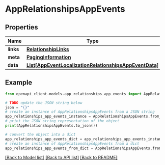 # AppRelationshipsAppEvents


## Properties

Name | Type | Description | Notes
------------ | ------------- | ------------- | -------------
**links** | [**RelationshipLinks**](RelationshipLinks.md) |  | [optional] 
**meta** | [**PagingInformation**](PagingInformation.md) |  | [optional] 
**data** | [**List[AppEventLocalizationRelationshipsAppEventData]**](AppEventLocalizationRelationshipsAppEventData.md) |  | [optional] 

## Example

```python
from openapi_client.models.app_relationships_app_events import AppRelationshipsAppEvents

# TODO update the JSON string below
json = "{}"
# create an instance of AppRelationshipsAppEvents from a JSON string
app_relationships_app_events_instance = AppRelationshipsAppEvents.from_json(json)
# print the JSON string representation of the object
print(AppRelationshipsAppEvents.to_json())

# convert the object into a dict
app_relationships_app_events_dict = app_relationships_app_events_instance.to_dict()
# create an instance of AppRelationshipsAppEvents from a dict
app_relationships_app_events_from_dict = AppRelationshipsAppEvents.from_dict(app_relationships_app_events_dict)
```
[[Back to Model list]](../README.md#documentation-for-models) [[Back to API list]](../README.md#documentation-for-api-endpoints) [[Back to README]](../README.md)


